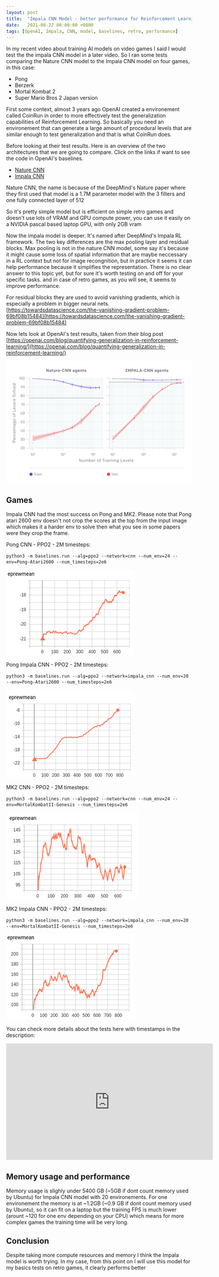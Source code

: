 ```yaml
---
layout: post
title:  "Impala CNN Model - better performance for Reinforcement Learning"
date:   2021-08-22 00:00:00 +0800
tags: [OpenAI, Impala, CNN, model, baselines, retro, performance]
---
```


In my recent video about training AI models on video games I said I would test the the impala CNN model in a later video.
So I ran some tests comparing the Nature CNN model to the Impala CNN model on four games, in this case:
*   Pong
*   Berzerk
*   Mortal Kombat 2
*   Super Mario Bros 2 Japan version

First some context, almost 3 years ago OpenAI created a environement called CoinRun in order to more effectively test
the generalization capabilities of Reinforcement Learning. So basically you need an environement that can generate a large amount of procedural levels that are similar enough to test generalization and that is what CoinRun does.

Before looking at their test results. Here is an overview of the two architectures that we are going to compare. Click on the links if want to see the code in OpenAI's baselines.
*   [Nature CNN](https://github.com/openai/baselines/blob/master/baselines/common/models.py#L15)
*   [Impala CNN](https://github.com/openai/baselines/blob/master/baselines/common/models.py#L28)


Nature CNN, the name is because of the DeepMind's Nature paper where they first used that model
is a 1.7M parameter model with the 3 filters and one fully connected layer of 512

So it's pretty simple model but is efficient on simple retro games and doesn't use lots of VRAM and GPU compute power, you can use it easily on a NVIDIA pascal based laptop GPU, with only 2GB vram

Now the impala model is deeper. It's named after DeepMind's Impala RL framework.
The two key differences are the max pooling layer and residual blocks.
Max pooling is not in the nature CNN model, some say it's because  it might cause some loss of spatial information that are maybe neccessary in a RL context but not for image recongnition, but in practice it seems it can help performance because it simplifies the representation.
There is no clear answer to this topic yet, but for sure it's worth testing on and off for your specific tasks.
and in case of retro games, as you will see, it seems to improve performance.

For residual blocks they are used to avoid vanishing gradients, which is especially a problem in bigger neural nets.
[https://towardsdatascience.com/the-vanishing-gradient-problem-69bf08b15484](https://towardsdatascience.com/the-vanishing-gradient-problem-69bf08b15484)

Now lets look at OpenAI's test results, taken from their blog post
[https://openai.com/blog/quantifying-generalization-in-reinforcement-learning/](https://openai.com/blog/quantifying-generalization-in-reinforcement-learning/)

![impala_vs_nature_cnn.png](/assets/models/impala_vs_nature_cnn.png)

## Games
Impala CNN had the most success on Pong and MK2.
Please note that Pong atari 2600 env doesn't not crop the scores at the top from the input image which makes it a harder env to solve then
what you see in some papers were they crop the frame.


Pong CNN - PPO2 - 2M timesteps:
```
python3 -m baselines.run --alg=ppo2 --network=cnn --num_env=24 --env=Pong-Atari2600 --num_timesteps=2e6
```

![pong_cnn.png](/assets/models/pong_cnn.png)

Pong Impala CNN - PPO2 - 2M timesteps:
```
python3 -m baselines.run --alg=ppo2 --network=impala_cnn --num_env=20 --env=Pong-Atari2600 --num_timesteps=2e6
```

![pong-icnn.png](/assets/models/pong-icnn.png)

MK2 CNN - PPO2 - 2M timesteps:
```
python3 -m baselines.run --alg=ppo2 --network=cnn --num_env=24 --env=MortalKombatII-Genesis --num_timesteps=2e6
```

![mk2-cnn.png](/assets/models/mk2-cnn.png)

MK2 Impala CNN - PPO2 - 2M timesteps:
```
python3 -m baselines.run --alg=ppo2 --network=impala_cnn --num_env=20 --env=MortalKombatII-Genesis --num_timesteps=2e6
```

![mk2-icnn.png](/assets/models/mk2-icnn.png)

You can check more details about the tests here with timestamps in the description:
<iframe width="560" height="315" src="https://www.youtube.com/embed/CKU--GT5IUQ" title="YouTube video player" frameborder="0" allow="accelerometer; autoplay; clipboard-write; encrypted-media; gyroscope; picture-in-picture" allowfullscreen></iframe>

## Memory usage and performance
Memory usage is slighly under 5400 GB (~5GB if dont count memory used by Ubuntu) for Impala CNN model with 20 environements.
For one environement the memory is at ~1.2GB (~0.9 GB if dont count memory used by Ubuntu), so it can fit on a laptop but the training FPS is much lower (arount ~120 for one env depending on your CPU) which means for more complex games the training time will be very long.

## Conclusion
Despite taking more compute resources and memory I think the Impala model is worth trying. In my case, from this point on I will
use this model for my basics tests on retro games, it clearly performs better



